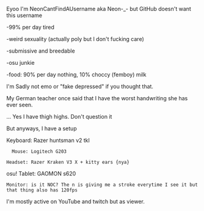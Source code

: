Eyoo I'm NeonCantFindAUsername aka Neon-_- but GitHub doesn't want this username

-99% per day tired

-weird sexuality (actually poly but I don't fucking care)

-submissive and breedable

-osu junkie

-food: 90% per day nothing,
       10% choccy (femboy) milk

I'm Sadly not emo or "fake depressed" if you thought that.

My German teacher once said that I have the worst handwriting she has ever seen.

...
Yes I have thigh highs. Don't question it

But anyways, I have a setup

   Keyboard: Razer huntsman v2 tkl

      Mouse: Logitech G203

    Headset: Razer Kraken V3 X + kitty ears {nya}

osu! Tablet: GAOMON s620

    Monitor: is it NOC? The n is giving me a stroke everytime I see it but that thing also has 120fps

I'm mostly active on YouTube and twitch but as viewer.
